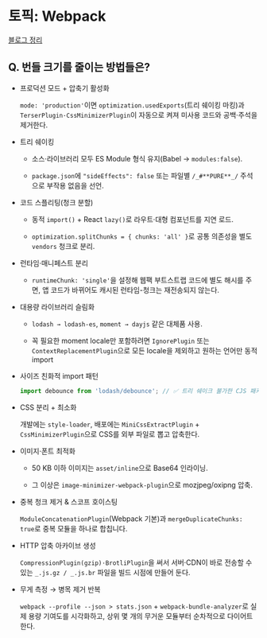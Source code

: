 # 토픽: Webpack

[블로그 정리](https://yoolllog.tistory.com/47)

## Q. 번들 크기를 줄이는 방법들은?

- 프로덕션 모드 + 압축기 활성화

  `mode: 'production'`이면 `optimization.usedExports`(트리 쉐이킹 마킹)과 `TerserPlugin·CssMinimizerPlugin`이 자동으로 켜져 미사용 코드와 공백·주석을 제거한다.

- 트리 쉐이킹

  - 소스·라이브러리 모두 ES Module 형식 유지(Babel → `modules:false`).

  - `package.json`에 `"sideEffects": false` 또는 파일별 `/_#**PURE**_/` 주석으로 부작용 없음을 선언.

- 코드 스플리팅(청크 분할)

  - 동적 `import()` + React `lazy()`로 라우트·대형 컴포넌트를 지연 로드.

  - `optimization.splitChunks = { chunks: 'all' }`로 공통 의존성을 별도 `vendors` 청크로 분리.

- 런타임·매니페스트 분리

  - `runtimeChunk: 'single'`을 설정해 웹팩 부트스트랩 코드에 별도 해시를 주면, 앱 코드가 바뀌어도 캐시된 런타임-청크는 재전송되지 않는다.

- 대용량 라이브러리 슬림화

  - `lodash → lodash-es`, `moment → dayjs` 같은 대체품 사용.

  - 꼭 필요한 moment locale만 포함하려면 `IgnorePlugin` 또는 `ContextReplacementPlugin`으로 모든 locale을 제외하고 원하는 언어만 동적 import

- 사이즈 친화적 import 패턴

  ```js
  import debounce from 'lodash/debounce'; // ✅ 트리 쉐이크 불가한 CJS 패키지는 개별 경로 임포트
  ```

- CSS 분리 + 최소화

  개발에는 `style-loader`, 배포에는 `MiniCssExtractPlugin` + `CssMinimizerPlugin`으로 CSS를 외부 파일로 뽑고 압축한다.

- 이미지·폰트 최적화

  - 50 KB 이하 이미지는 `asset/inline`으로 Base64 인라이닝.

  - 그 이상은 `image-minimizer-webpack-plugin`으로 mozjpeg/oxipng 압축.

- 중복 청크 제거 & 스코프 호이스팅

  `ModuleConcatenationPlugin`(Webpack 기본)과 `mergeDuplicateChunks: true`로 중복 모듈을 하나로 합칩니다.

- HTTP 압축 아카이브 생성

  `CompressionPlugin(gzip)·BrotliPlugin`을 써서 서버·CDN이 바로 전송할 수 있는 `_.js.gz / _.js.br` 파일을 빌드 시점에 만들어 둔다.

- 무게 측정 → 병목 제거 반복

  `webpack --profile --json > stats.json` + `webpack-bundle-analyzer`로 실제 용량 기여도를 시각화하고, 상위 몇 개의 무거운 모듈부터 순차적으로 다이어트한다.

